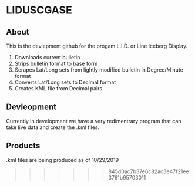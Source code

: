 # LIDUSCGASE

## About
This is the devlepment github for the progam L.I.D. or Line Iceberg Display. 

1) Downloads current bulletin
2) Strips bulletin format to base form
3) Scrapes Lat/Long sets from lightly modified bulletin in Degree/Minute format
4) Converts Lat/Long sets to Decimal format
5) Creates KML file from Decimal pairs

## Devleopment
Currently in development we have a very redimentrary program that can take live data and create the .kml files.
## Products
.kml files are being produced as of 10/29/2019
>>>>>>> 845d0ac7b37e6c82ac3e47f21ee3761b95703011
